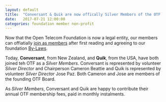 ```yaml
---
layout: default
title:  "Conversant & Quik are now offically Silver Members of the OTF!"
date:   2017-07-21 12:00:00
categories: foundation member non-profit
---
```


Now that the Open Telecom Foundation is now a legal entity, our members can offiatially [join as members](/new_member_join.html) after first reading and agreeing to our foundation [By-Laws](/bylaws.html).

Today, **Conversant**, from New Zealand, and **Quik**, from the USA, have both joined teh OTF as a _Silver Members_.  Conversant is represented by volunteer _Silver Director_ and Chairperson Cameron Beattie and Quik is represented by volunteer _Silver Director_ Jose Paz. Both Cameron and Jose are members of the founding OTF Board. 

As _Silver Members_, Conversant and Quik are happy to contribute their annual OTF membership fees, paid in monthly instalments. 

